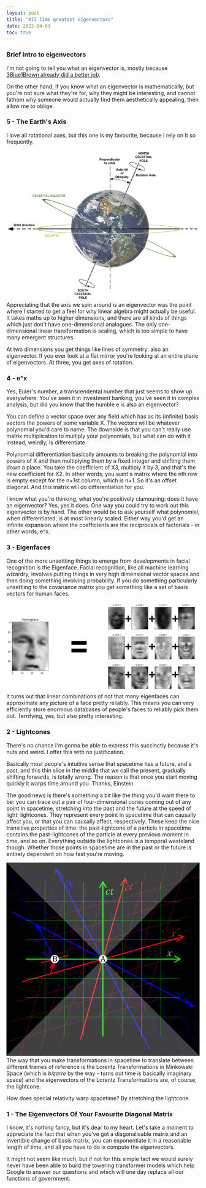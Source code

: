 ```yaml
---
layout: post
title: "All time greatest eigenvectors"
date: 2022-04-03
toc: true
---
```



### Brief intro to eigenvectors


I'm not going to tell you what an eigenvector is, mostly because [3Blue1Brown already did a better job](https://youtu.be/PFDu9oVAE-g).


On the other hand, if you know what an eigenvector is mathematically, but you're not sure what they're for, why
 they might be interesting, and cannot fathom why someone would actually find them aesthetically appealing, then allow me to oblige.


### 5 - The Earth's Axis

I love all rotational axes, but this one is my favourite, because I rely on it so frequently.


![](/images/eigenvector-earth.png)
Appreciating that the axis we spin around is an eigenvector was the point where I started to get a
 feel for why linear algebra might actually be useful. It takes maths up to higher dimensions, and there are all
 kinds of things which just don't have one-dimensional analogues. The only one-dimensional linear transformation is
 scaling, which is too simple to have many emergent structures.


At two dimensions you get things like lines of symmetry: also an eigenvector. If you ever look at a flat mirror
 you're looking at an entire plane of eigenvectors. At three, you get axes of rotation. 

### 4 - e^x

Yes, Euler's number, a transcendental number that just seems to show up everywhere. You've seen it in investment
 banking, you've seen it in complex analysis, but did you know that the humble e is also an eigenvector? 


You can define a vector space over any field which has as its (infinite) basis vectors the powers
 of some variable X. The vectors will be whatever polynomial you'd care to name. The downside is that
 you can't really use matrix multiplication to multiply your polynomials, but what can do with it instead,
 weirdly, is differentiate.

Polynomial differentiation basically amounts to breaking the polynomial into powers of X and then multiplying
 them by a fixed integer and shifting them down a place. You take the coefficient of X3, multiply it by 3, and that's the new
 coefficient for X2. In other words, you want a matrix where the nth row is empty except for the n+1st
 column, which is n+1. So it's an offset diagonal. And this matrix will do differentiation for you.


I know what you're thinking, what you're positively clamouring: does it have an eigenvector? Yes, yes it does. One way you could try to work out
 this eigenvector is by hand. The other would be to ask yourself what polynomial, when differentiated, is at most
 linearly scaled. Either way you'd get an infinite expansion where the coefficients are the reciprocals of factorials - in other words, e^x.


### 3 - Eigenfaces


One of the more unsettling things to emerge from developments in facial recognition is the Eigenface. Facial
 recognition, like all machine learning wizardry, involves putting things in very high dimensional vector spaces
 and then doing something involving probability. If you do something particularly unsettling to the covariance
 matrix you get something like a set of basis vectors for human faces.


![](/images/eigenvector-eigenface.png)
It turns out that linear combinations of not that many eigenfaces can approximate any picture of a face pretty
 reliably. This means you can very efficiently store enormous databases of people's faces to reliably pick them
 out. Terrifying, yes, but also pretty interesting.


### 2 - Lightcones


There's no chance I'm gonna be able to express this succinctly because it's nuts and weird. I offer this with no
 justification.


Basically most people's intuitive sense that spacetime has a future, and a past, and this thin slice in the
 middle that we call the present, gradually shifting forwards, is totally wrong. The reason is that once you
 start moving quickly it warps time around you. Thanks, Einstein.


The good news is there's something a bit like the thing you'd want there to be: you can trace out a pair of
 four-dimensional cones coming out of any point in spacetime, stretching into the past and the future at the
 speed of light: lightcones. They represent every point in spacetime that can causally affect you, or that you
 can causally affect, respectively. These keep the nice transitive properties of time: the past-lightcone of a
 particle in spacetime contains the past-lightcones of the particle at every previous moment in time, and so on.
 Everything outside the lightcones is a temporal wasteland though. Whether those points in spacetime are in the
 past or the future is entirely dependent on how fast you're moving.


![](/images/eigenvector-lightcone.png)
The way that you make transformations in spacetime to translate between different frames of reference is the
 Lorentz Transformations in Minkowski Space (which is *bizarre* by the way - turns out time is basically imaginary
 space) and the eigenvectors of the Lorentz Transformations are, of course, the lightcone.


How does special relativity warp spacetime? By stretching the lightcone.


### 1 - The Eigenvectors Of Your Favourite Diagonal Matrix


I know, it's nothing fancy, but it's dear to my heart. Let's take a moment to appreciate the fact that when
 you've got a diagonalisable matrix and an invertible change of basis matrix, you can exponentiate it in a
 reasonable length of time, and all you have to do is compute the eigenvectors.


It might not seem like much, but if not for this simple fact we would surely never have been able to build the
 towering transformer models which help Google to answer our questions and which will one day replace all our
 functions of government.



